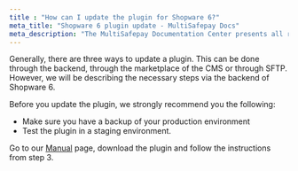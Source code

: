 ```yaml
---
title : "How can I update the plugin for Shopware 6?"
meta_title: "Shopware 6 plugin update - MultiSafepay Docs"
meta_description: "The MultiSafepay Documentation Center presents all relevant information about our Plugins and API. You can also find support pages for Payment Methods, Tools and General Questions as well as the contact details of our Support and Integration Teams."
---
```


Generally, there are three ways to update a plugin. This can be done through the backend, through the marketplace of the CMS or through SFTP. However, we will be describing the necessary steps via the backend of Shopware 6.

Before you update the plugin, we strongly recommend you the following:

* Make sure you have a backup of your production environment
* Test the plugin in a staging environment.

Go to our [Manual](/integrations/shopware6/manual) page, download the plugin and follow the instructions from step 3.
